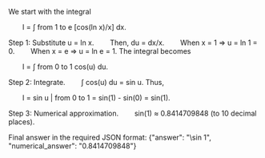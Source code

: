 We start with the integral

  I = ∫ from 1 to e [cos(ln x)/x] dx.

Step 1: Substitute u = ln x.
  Then, du = dx/x.
  When x = 1 ⇒ u = ln 1 = 0.
  When x = e ⇒ u = ln e = 1.
The integral becomes

  I = ∫ from 0 to 1 cos(u) du.

Step 2: Integrate.
  ∫ cos(u) du = sin u.
Thus,

  I = sin u | from 0 to 1 = sin(1) - sin(0) = sin(1).

Step 3: Numerical approximation.
  sin(1) ≈ 0.8414709848 (to 10 decimal places).

Final answer in the required JSON format:
{"answer": "\\sin 1", "numerical_answer": "0.8414709848"}